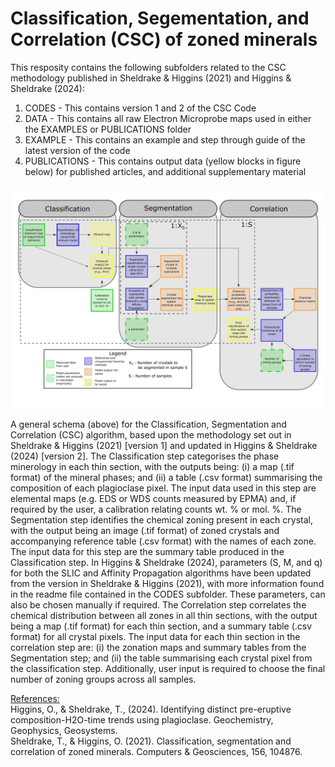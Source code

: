 # Classification, Segementation, and Correlation (CSC) of zoned minerals

This resposity contains the following subfolders related to the CSC methodology published in Sheldrake & Higgins (2021) and Higgins & Sheldrake (2024):<br>
1. CODES - This contains version 1 and 2 of the CSC Code
2. DATA - This contains all raw Electron Microprobe maps used in either the EXAMPLES or PUBLICATIONS folder
3. EXAMPLE - This contains an example and step through guide of the latest version of the code
4. PUBLICATIONS - This contains output data (yellow blocks in figure below) for published articles, and additional supplementary material

![CSC schema](CSC_schema.jpg)

A general schema (above) for the Classification, Segmentation and Correlation (CSC) algorithm, based upon the methodology set out in Sheldrake & Higgins (2021) [version 1] and updated in Higgins & Sheldrake (2024) [version 2]. The Classification step categorises the phase minerology in each thin section, with the outputs being: (i) a map (.tif format) of the mineral phases; and (ii) a table (.csv format) summarising the composition of each plagioclase pixel. The input data used in this step are elemental maps (e.g. EDS or WDS counts measured by EPMA) and, if required by the user, a calibration relating counts wt. % or mol. %. The Segmentation step identifies the chemical zoning present in each crystal, with the output being an image (.tif format) of zoned crystals and accompanying reference table (.csv format) with the names of each zone. The input data for this step are the summary table produced in the Classification step. In Higgins & Sheldrake (2024), parameters (S, M, and q) for both the SLIC and Affinity Propagation algorithms have been updated from the version in Sheldrake & Higgins (2021), with more information found in the readme file contained in the CODES subfolder. These parameters, can also be chosen manually if required. The Correlation step correlates the chemical distribution between all zones in all thin sections, with the output being a map (.tif format) for each thin section, and a summary table (.csv format) for all crystal pixels. The input data for each thin section in the correlation step are: (i) the zonation maps and summary tables from the Segmentation step; and (ii) the table summarising each crystal pixel from the classification step. Additionally, user input is required to choose the final number of zoning groups across all samples.

<ins>References:</ins><br>
Higgins, O., & Sheldrake, T., (2024). Identifying distinct pre-eruptive composition-H2O-time trends using plagioclase. Geochemistry, Geophysics, Geosystems.<br>
Sheldrake, T., & Higgins, O. (2021). Classification, segmentation and correlation of zoned minerals. Computers & Geosciences, 156, 104876.
